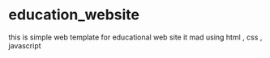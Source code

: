 # education_website
this is simple web template for educational web site it mad using html , css , javascript
